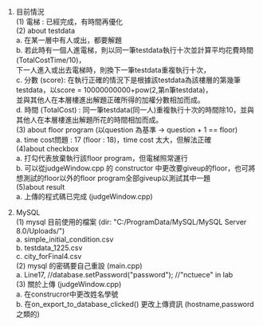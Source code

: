 
1. 目前情況  
  (1) 電梯 : 已經完成，有時間再優化  
  (2) about testdata  
    a. 在某一層中有人或出，都要解題  
    b. 若此時有一個人進電梯，則以同一筆testdata執行十次並計算平均花費時間 (TotalCostTime/10)，  
    下一人進入或出去電梯時，則換下一筆testdata重複執行十次，  
    c. 分數 (score): 在執行正確的情況下是根據該testdata為該樓層的第幾筆testdata，以score = 10000000000+pow(2,第n筆testdata)，  
    並與其他人在本層樓進出解題正確所得的加權分數相加而成。   
    d. 時間 (TotalCost) : 同一筆testdata(同一人)重複執行十次的時間除10，並與其他人在本層樓進出解題所花的時間相加而成。  
  (3) about floor program (以question 為基準 -> question + 1 == floor)  
    a. time cost問題 : 17 (floor : 18)，time cost 太大，但解法正確  
  (4)about checkbox  
    a. 打勾代表放棄執行該floor program，但電梯照常運行  
    b. 可以從judgeWindow.cpp 的 constructor 中更改要giveup的floor，也可將想測試的floor以外的floor program全部giveup以測試其中一題  
  (5)about result  
    a. 上傳的程式碼已完成 (judgeWindow.cpp)  
    
2. MySQL  
  (1) mysql 目前使用的檔案 (dir: "C:/ProgramData/MySQL/MySQL Server 8.0/Uploads/")    
    a. simple_initial_condition.csv  
    b. testdata_1225.csv  
    c. city_forFinal4.csv  
  (2) mysql 的密碼要自己重設 (main.cpp)  
    a. Line17, //database.setPassword("password"); //"nctuece" in lab  
  (3) 關於上傳 (judgeWindow.cpp)  
    a. 在construcror中更改姓名學號  
    b. 在on_export_to_database_clicked()
       更改上傳資訊 (hostname,password之類的)
